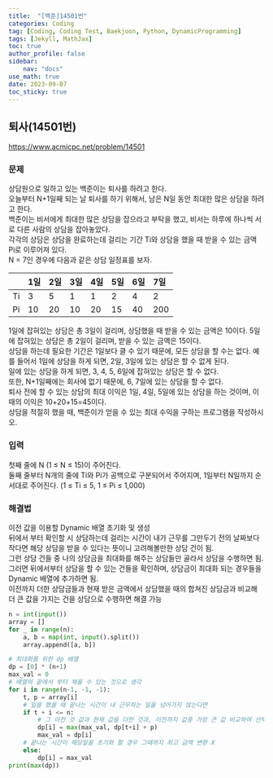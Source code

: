 ```yaml
---
title:  "[백준]14501번"
categories: Coding
tag: [Coding, Coding Test, Baekjoon, Python, DynamicProgramming]
tags: [Jekyll, MathJax]
toc: true
author_profile: false
sidebar:
    nav: "docs"
use_math: true
date: 2023-09-07
toc_sticky: true
---
```


## 퇴사(14501번)

<https://www.acmicpc.net/problem/14501>

### 문제

상담원으로 일하고 있는 백준이는 퇴사를 하려고 한다.   
오늘부터 N+1일째 되는 날 퇴사를 하기 위해서, 남은 N일 동안 최대한 많은 상담을 하려고 한다.   
백준이는 비서에게 최대한 많은 상담을 잡으라고 부탁을 했고, 비서는 하루에 하나씩 서로 다른 사람의 상담을 잡아놓았다.   
각각의 상담은 상담을 완료하는데 걸리는 기간 Ti와 상담을 했을 때 받을 수 있는 금액 Pi로 이루어져 있다.   
N = 7인 경우에 다음과 같은 상담 일정표를 보자.

|      | 1일  | 2일  | 3일  | 4일  | 5일  | 6일  | 7일  |
| :--- | :--- | :--- | :--- | :--- | :--- | :--- | :--- |
| Ti   | 3    | 5    | 1    | 1    | 2    | 4    | 2    |
| Pi   | 10   | 20   | 10   | 20   | 15   | 40   | 200  |

1일에 잡혀있는 상담은 총 3일이 걸리며, 상담했을 때 받을 수 있는 금액은 10이다. 5일에 잡혀있는 상담은 총 2일이 걸리며, 받을 수 있는 금액은 15이다.   
상담을 하는데 필요한 기간은 1일보다 클 수 있기 때문에, 모든 상담을 할 수는 없다. 예를 들어서 1일에 상담을 하게 되면, 2일, 3일에 있는 상담은 할 수 없게 된다.    
일에 있는 상담을 하게 되면, 3, 4, 5, 6일에 잡혀있는 상담은 할 수 없다.   
또한, N+1일째에는 회사에 없기 때문에, 6, 7일에 있는 상담을 할 수 없다.   
퇴사 전에 할 수 있는 상담의 최대 이익은 1일, 4일, 5일에 있는 상담을 하는 것이며, 이때의 이익은 10+20+15=45이다.   
상담을 적절히 했을 때, 백준이가 얻을 수 있는 최대 수익을 구하는 프로그램을 작성하시오.

### 입력

첫째 줄에 N (1 ≤ N ≤ 15)이 주어진다.   
둘째 줄부터 N개의 줄에 Ti와 Pi가 공백으로 구분되어서 주어지며, 1일부터 N일까지 순서대로 주어진다. (1 ≤ Ti ≤ 5, 1 ≤ Pi ≤ 1,000)

### 해결법

이전 값을 이용할 Dynamic 배열 초기화 및 생성   
뒤에서 부터 확인할 시 상담하는데 걸리는 시간이 내가 근무를 그만두기 전의 날짜보다 작다면 해당 상담을 받을 수 있다는 뜻이니 고려해볼만한 상담 건이 됨.   
그런 상담 건들 중 나의 상담금을 최대화를 해주는 상담들만 골라서 상담을 수행하면 됨.   
그러면 뒤에서부터 상담을 할 수 있는 건들을 확인하며, 상담금이 최대화 되는 경우들을 Dynamic 배열에 추가하면 됨.   
이전까지 더한 상담금들과 현재 받은 금액에서 상담했을 때의 합쳐진 상담금과 비교해 더 큰 값을 가지는 건을 상담으로 수행하면 해결 가능 

```python
n = int(input())
array = []
for _ in range(n):
    a, b = map(int, input().split())
    array.append([a, b])

# 최대화를 위한 dp 배열
dp = [0] * (n+1)
max_val = 0
# 배열의 끝에서 부터 채울 수 있는 것으로 생각
for i in range(n-1, -1, -1):
    t, p = array[i]
    # 일을 했을 때 끝나는 시간이 내 근무하는 일을 넘어가지 않는다면
    if t + i <= n:
        # 그 이전 것 값과 현재 값을 더한 것과, 이전까지 값중 가장 큰 값 비교하여 선택
        dp[i] = max(max_val, dp[t+i] + p)
        max_val = dp[i]
    # 끝나는 시간이 해당일을 초기화 할 경우 그때까지 최고 금액 변환 X
    else:
        dp[i] = max_val
print(max(dp))
```



